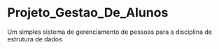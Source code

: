 # Projeto_Gestao_De_Alunos
Um simples sistema de gerenciamento de pessoas para a disciplina de estrutura de dados
